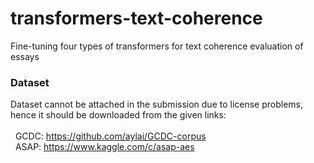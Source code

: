 # transformers-text-coherence
Fine-tuning four types of transformers for text coherence evaluation of essays


### Dataset 
Dataset cannot be attached in the submission due to license problems, hence it should be downloaded from the given links:<br /><br />
&nbsp;&nbsp;GCDC: https://github.com/aylai/GCDC-corpus<br />
&nbsp;&nbsp;ASAP: https://www.kaggle.com/c/asap-aes
